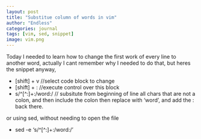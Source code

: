 ```yaml
---
layout: post
title: "Substitue column of words in vim"
author: "Endless"
categories: journal
tags: [vim, sed, snippet]
image: vim.png
---
```


Today I needed to learn how to change the first work of every line to another word, actually I cant remember why I needed to do that, but heres the snippet anyway, 

- [shift] + v //select code block to change
- [shift] + : //execute control over this block 
- s/^[^:]+:/word:/ // subsitute from beginning of line all chars that are not a colon, and then include the colon then replace with ‘word’, and add the : back there.

or using sed, without needing to open the file

- sed -e ‘s/^[^:]+:/word:/’ <filename here>

